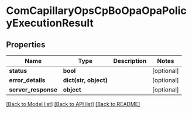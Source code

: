 # ComCapillaryOpsCpBoOpaOpaPolicyExecutionResult

## Properties
Name | Type | Description | Notes
------------ | ------------- | ------------- | -------------
**status** | **bool** |  | [optional] 
**error_details** | **dict(str, object)** |  | [optional] 
**server_response** | **object** |  | [optional] 

[[Back to Model list]](../README.md#documentation-for-models) [[Back to API list]](../README.md#documentation-for-api-endpoints) [[Back to README]](../README.md)

